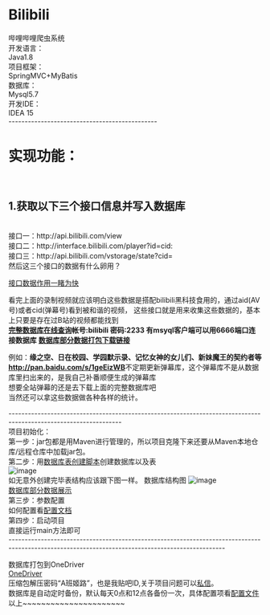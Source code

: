 # Bilibili<br/>
哔哩哔哩爬虫系统<br/>
开发语言：<br/>
Java1.8<br/>
项目框架：<br/>
SpringMVC+MyBatis<br/>
数据库：<br/>
Mysql5.7<br/>
开发IDE：<br/>
IDEA 15<br/>
----------------------------------------------<br/>
<h1 >实现功能：</h1><br/>
<h2 >1.获取以下三个接口信息并写入数据库</h2><br/>
接口一：http://api.bilibili.com/view<br/>
接口二：http://interface.bilibili.com/player?id=cid:<br/>
接口三：http://api.bilibili.com/vstorage/state?cid=<br/>
然后这三个接口的数据有什么卵用？</br>

<a href="http://ww2.sinaimg.cn/large/005Jr6NYgw1f5x82npzo1g310b0lse8e.gif">接口数据作用一睹为快</a></br>

看完上面的录制视频就应该明白这些数据是搭配bilibili黑科技食用的，通过aid(AV号)或者cid(弹幕号)看到被和谐的视频，
这些接口就是用来收集这些数据的，基本上只要是存在过B站的视频都能找到</br>
<b><a href="http://pqh.share666.com">完整数据库在线查询</a>帐号:bilibili 密码:2233 有msyql客户端可以用6666端口连接数据库</b>
<b><a href="#down">数据库部分数据打包下载链接</a></b>

例如：<b>缘之空、日在校园、学园默示录、记忆女神的女儿们、新妹魔王的契约者等</br>
http://pan.baidu.com/s/1geEizWB</b>不定期更新弹幕库，这个弹幕库不是从数据库里扫出来的，是我自己补番顺便生成的弹幕库</br>
想要全站弹幕的还是去下载上面的完整数据库吧</br>
当然还可以拿这些数据做各种各样的统计。


-----------------------------------------------------------------------------------------------------------------<br/>
项目初始化：<br/>
第一步：jar包都是用Maven进行管理的，所以项目克隆下来还要从Maven本地仓库/远程仓库中加载jar包。<br/>
第二步：用<a href="https://github.com/luffy9412/Bilibili/blob/master/doc/bilibili.sql">数据库表创建脚本</a>创建数据库以及表<br/>
![image](blob/master/src/main/webapp/image/创建数据库.png)<br/>
如无意外创建完毕表结构应该跟下图一样。
数据库结构图
![image](blob/master/src/main/webapp/image/数据库结构详解.png)<br/>
<a href="http://ww3.sinaimg.cn/large/005Jr6NYgw1f5x22mc4zlg30x40bye81.gif">数据库部分数据展示</a><br/>
第三步：参数配置<br/>
如何配置看<a href="https://github.com/luffy9412/Bilibili/blob/master/doc/config.properties配置详细说明.docx">配置文档</a><br/>
第四步：启动项目<br/>
直接运行main方法即可<br/>
-------------------------------------------------------------------------------------------------------------------------------------------------<br/>

数据库打包到OneDriver<br/>
<a name='down' href='https://1drv.ms/f/s!AqIrS5Y3YYnjg00rhqs5pOw6KO4n'>OneDriver</a><br/>
压缩包解压密码“A班姬路”，也是我贴吧ID,关于项目问题可以<a href="http://tieba.baidu.com/im/pcmsg?from=820363216">私信</a>。<br/>
数据库是自动定时备份，默认每天0点和12点各备份一次，具体配置项看<a href="https://github.com/luffy9412/Bilibili/blob/master/src/config.properties">配置文件</a><br/>
以上~~~~~~~~~~~~~~~~~~~~~~<br/>
